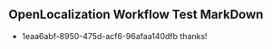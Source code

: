## OpenLocalization Workflow Test MarkDown
* 1eaa6abf-8950-475d-acf6-96afaa140dfb 
thanks!<!--HONumber=12月16_HO3-->